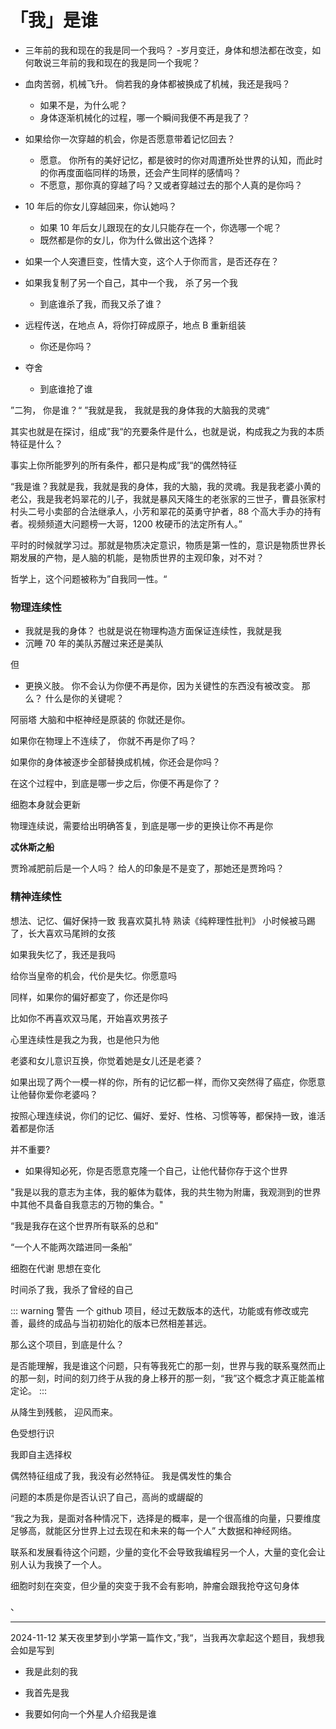 # 「我」是谁

- 三年前的我和现在的我是同一个我吗？ -岁月变迁，身体和想法都在改变，如何敢说三年前的我和现在的我是同一个我呢？

- 血肉苦弱，机械飞升。 倘若我的身体都被换成了机械，我还是我吗？

  - 如果不是，为什么呢？
  - 身体逐渐机械化的过程，哪一个瞬间我便不再是我了？

- 如果给你一次穿越的机会，你是否愿意带着记忆回去？

  - 愿意。 你所有的美好记忆，都是彼时的你对周遭所处世界的认知，而此时的你再度面临同样的场景，还会产生同样的感情吗？
  - 不愿意，那你真的穿越了吗？又或者穿越过去的那个人真的是你吗？

- 10 年后的你女儿穿越回来，你认她吗？

  - 如果 10 年后女儿跟现在的女儿只能存在一个，你选哪一个呢？
  - 既然都是你的女儿，你为什么做出这个选择？

- 如果一个人突遭巨变，性情大变，这个人于你而言，是否还存在？

- 如果我复制了另一个自己，其中一个我， 杀了另一个我
  - 到底谁杀了我，而我又杀了谁？
- 远程传送，在地点 A，将你打碎成原子，地点 B 重新组装

  - 你还是你吗？

- 夺舍
  - 到底谁抢了谁

”二狗， 你是谁？“
”我就是我， 我就是我的身体我的大脑我的灵魂“

其实也就是在探讨，组成”我“的充要条件是什么，也就是说，构成我之为我的本质特征是什么？

事实上你所能罗列的所有条件，都只是构成”我“的偶然特征

“我是谁？我就是我，我就是我的身体，我的大脑，我的灵魂。我是我老婆小黄的老公，我是我老妈翠花的儿子，我就是暴风天降生的老张家的三世子，曹县张家村村头二号小卖部的合法继承人，小芳和翠花的英勇守护者，88 个高大手办的持有者。视频频道大问题榜一大哥，1200 枚硬币的法定所有人。”

平时的时候就学习过。那就是物质决定意识，物质是第一性的，意识是物质世界长期发展的产物，是人脑的机能，是物质世界的主观印象，对不对？

哲学上，这个问题被称为”自我同一性。“

### 物理连续性

- 我就是我的身体？ 也就是说在物理构造方面保证连续性，我就是我
- 沉睡 70 年的美队苏醒过来还是美队

但

- 更换义肢。
  你不会认为你便不再是你，因为关键性的东西没有被改变。
  那么？ 什么是你的关键呢？

阿丽塔 大脑和中枢神经是原装的 你就还是你。

如果你在物理上不连续了， 你就不再是你了吗？

如果你的身体被逐步全部替换成机械，你还会是你吗？

在这个过程中，到底是哪一步之后，你便不再是你了？

细胞本身就会更新

物理连续说，需要给出明确答复，到底是哪一步的更换让你不再是你

**忒休斯之船**

贾玲减肥前后是一个人吗？ 给人的印象是不是变了，那她还是贾玲吗？

### 精神连续性

想法、记忆、偏好保持一致
我喜欢莫扎特
熟读《纯粹理性批判》
小时候被马踢了，长大喜欢马尾辫的女孩

如果我失忆了，我还是我吗

给你当皇帝的机会，代价是失忆。你愿意吗

同样，如果你的偏好都变了，你还是你吗

比如你不再喜欢双马尾，开始喜欢男孩子

心里连续性是我之为我，也是他只为他

老婆和女儿意识互换，你觉着她是女儿还是老婆？

如果出现了两个一模一样的你，所有的记忆都一样，而你又突然得了癌症，你愿意让他替你爱你老婆吗？

按照心理连续说，你们的记忆、偏好、爱好、性格、习惯等等，都保持一致，谁活着都是你活

并不重要?

- 如果得知必死，你是否愿意克隆一个自己，让他代替你存于这个世界

"我是以我的意志为主体，我的躯体为载体，我的共生物为附庸，我观测到的世界中其他不具备自我意志的万物的集合。"

“我是我存在这个世界所有联系的总和”

“一个人不能两次踏进同一条船”

细胞在代谢 思想在变化

时间杀了我，我杀了曾经的自己

::: warning 警告
一个 github 项目，经过无数版本的迭代，功能或有修改或完善，最终的成品与当初初始化的版本已然相差甚远。

那么这个项目，到底是什么？

是否能理解，我是谁这个问题，只有等我死亡的那一刻，世界与我的联系戛然而止的那一刻，时间的刻刀终于从我的身上移开的那一刻，“我”这个概念才真正能盖棺定论。
:::

从降生到残骸， 迎风而来。

色受想行识

我即自主选择权

偶然特征组成了我，我没有必然特征。 我是偶发性的集合

问题的本质是你是否认识了自己，高尚的或龌龊的

“我之为我，是面对各种情况下，选择是的概率，是一个很高维的向量，只要维度足够高，就能区分世界上过去现在和未来的每一个人” 大数据和神经网络。

联系和发展看待这个问题，少量的变化不会导致我编程另一个人，大量的变化会让别人认为我换了一个人。

细胞时刻在突变，但少量的突变于我不会有影响，肿瘤会跟我抢夺这句身体

、

---

2024-11-12
某天夜里梦到小学第一篇作文，”我“，当我再次拿起这个题目，我想我会如是写到
- 我是此刻的我

- 我首先是我

- 我要如何向一个外星人介绍我是谁
